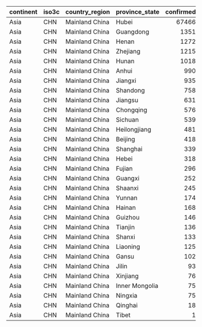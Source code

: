 

|continent |iso3c |country_region |province_state | confirmed| deaths| recovered| confirmed_pct|
|:---------|:-----|:--------------|:--------------|---------:|------:|---------:|-------------:|
|Asia      |CHN   |Mainland China |Hubei          |     67466|   2902|     40592|         68.92|
|Asia      |CHN   |Mainland China |Guangdong      |      1351|      7|      1181|          1.38|
|Asia      |CHN   |Mainland China |Henan          |      1272|     22|      1239|          1.30|
|Asia      |CHN   |Mainland China |Zhejiang       |      1215|      1|      1124|          1.24|
|Asia      |CHN   |Mainland China |Hunan          |      1018|      4|       938|          1.04|
|Asia      |CHN   |Mainland China |Anhui          |       990|      6|       970|          1.01|
|Asia      |CHN   |Mainland China |Jiangxi        |       935|      1|       901|          0.96|
|Asia      |CHN   |Mainland China |Shandong       |       758|      6|       578|          0.77|
|Asia      |CHN   |Mainland China |Jiangsu        |       631|      0|       583|          0.64|
|Asia      |CHN   |Mainland China |Chongqing      |       576|      6|       512|          0.59|
|Asia      |CHN   |Mainland China |Sichuan        |       539|      3|       425|          0.55|
|Asia      |CHN   |Mainland China |Heilongjiang   |       481|     13|       379|          0.49|
|Asia      |CHN   |Mainland China |Beijing        |       418|      8|       297|          0.43|
|Asia      |CHN   |Mainland China |Shanghai       |       339|      3|       303|          0.35|
|Asia      |CHN   |Mainland China |Hebei          |       318|      6|       304|          0.32|
|Asia      |CHN   |Mainland China |Fujian         |       296|      1|       277|          0.30|
|Asia      |CHN   |Mainland China |Guangxi        |       252|      2|       214|          0.26|
|Asia      |CHN   |Mainland China |Shaanxi        |       245|      1|       224|          0.25|
|Asia      |CHN   |Mainland China |Yunnan         |       174|      2|       169|          0.18|
|Asia      |CHN   |Mainland China |Hainan         |       168|      6|       158|          0.17|
|Asia      |CHN   |Mainland China |Guizhou        |       146|      2|       114|          0.15|
|Asia      |CHN   |Mainland China |Tianjin        |       136|      3|       128|          0.14|
|Asia      |CHN   |Mainland China |Shanxi         |       133|      0|       126|          0.14|
|Asia      |CHN   |Mainland China |Liaoning       |       125|      1|       106|          0.13|
|Asia      |CHN   |Mainland China |Gansu          |       102|      2|        87|          0.10|
|Asia      |CHN   |Mainland China |Jilin          |        93|      1|        88|          0.10|
|Asia      |CHN   |Mainland China |Xinjiang       |        76|      3|        70|          0.08|
|Asia      |CHN   |Mainland China |Inner Mongolia |        75|      1|        65|          0.08|
|Asia      |CHN   |Mainland China |Ningxia        |        75|      0|        69|          0.08|
|Asia      |CHN   |Mainland China |Qinghai        |        18|      0|        18|          0.02|
|Asia      |CHN   |Mainland China |Tibet          |         1|      0|         1|          0.00|
